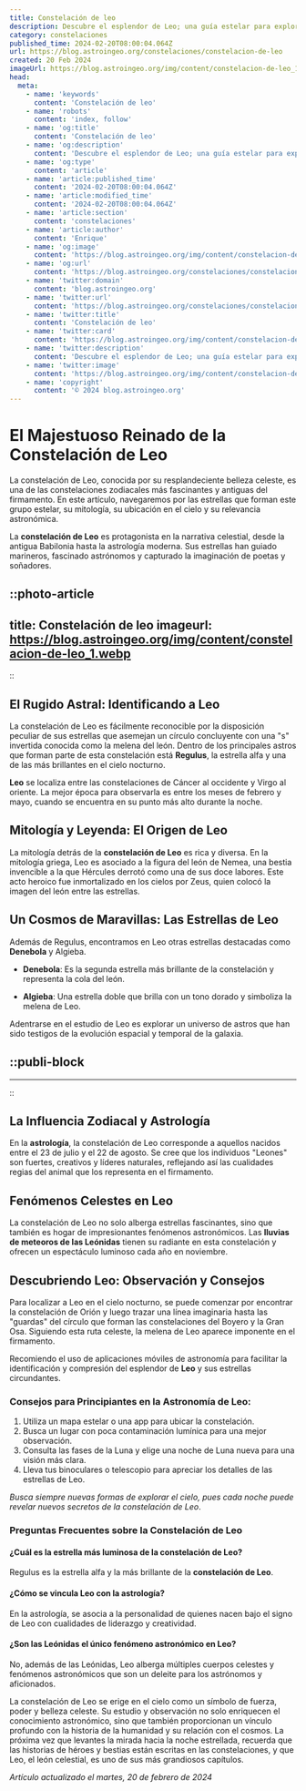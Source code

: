 ```yaml
---
title: Constelación de leo
description: Descubre el esplendor de Leo; una guía estelar para explorar sus estrellas, mitología e impacto astrológico. ¡Observa la majestuosidad del león!
category: constelaciones
published_time: 2024-02-20T08:00:04.064Z
url: https://blog.astroingeo.org/constelaciones/constelacion-de-leo
created: 20 Feb 2024
imageUrl: https://blog.astroingeo.org/img/content/constelacion-de-leo_1.webp
head:
  meta:
    - name: 'keywords'
      content: 'Constelación de leo'
    - name: 'robots'
      content: 'index, follow'
    - name: 'og:title'
      content: 'Constelación de leo'
    - name: 'og:description'
      content: 'Descubre el esplendor de Leo; una guía estelar para explorar sus estrellas, mitología e impacto astrológico. ¡Observa la majestuosidad del león!'
    - name: 'og:type'
      content: 'article'
    - name: 'article:published_time'
      content: '2024-02-20T08:00:04.064Z'
    - name: 'article:modified_time'
      content: '2024-02-20T08:00:04.064Z'
    - name: 'article:section'
      content: 'constelaciones'
    - name: 'article:author'
      content: 'Enrique'
    - name: 'og:image'
      content: 'https://blog.astroingeo.org/img/content/constelacion-de-leo_1.webp'
    - name: 'og:url'
      content: 'https://blog.astroingeo.org/constelaciones/constelacion-de-leo'
    - name: 'twitter:domain'
      content: 'blog.astroingeo.org'
    - name: 'twitter:url'
      content: 'https://blog.astroingeo.org/constelaciones/constelacion-de-leo'
    - name: 'twitter:title'
      content: 'Constelación de leo'
    - name: 'twitter:card'
      content: 'https://blog.astroingeo.org/img/content/constelacion-de-leo_1.webp'
    - name: 'twitter:description'
      content: 'Descubre el esplendor de Leo; una guía estelar para explorar sus estrellas, mitología e impacto astrológico. ¡Observa la majestuosidad del león!'
    - name: 'twitter:image'
      content: 'https://blog.astroingeo.org/img/content/constelacion-de-leo_1.webp'
    - name: 'copyright'
      content: '© 2024 blog.astroingeo.org'
---
```

# El Majestuoso Reinado de la Constelación de Leo

La constelación de Leo, conocida por su resplandeciente belleza celeste, es una de las constelaciones zodiacales más fascinantes y antiguas del firmamento. En este artículo, navegaremos por las estrellas que forman este grupo estelar, su mitología, su ubicación en el cielo y su relevancia astronómica.

La **constelación de Leo** es protagonista en la narrativa celestial, desde la antigua Babilonia hasta la astrología moderna. Sus estrellas han guiado marineros, fascinado astrónomos y capturado la imaginación de poetas y soñadores.


::photo-article
---
title: Constelación de leo
imageurl: https://blog.astroingeo.org/img/content/constelacion-de-leo_1.webp
---
::


## El Rugido Astral: Identificando a Leo

La constelación de Leo es fácilmente reconocible por la disposición peculiar de sus estrellas que asemejan un círculo concluyente con una "s" invertida conocida como la melena del león. Dentro de los principales astros que forman parte de esta constelación está **Regulus**, la estrella alfa y una de las más brillantes en el cielo nocturno.

**Leo** se localiza entre las constelaciones de Cáncer al occidente y Virgo al oriente. La mejor época para observarla es entre los meses de febrero y mayo, cuando se encuentra en su punto más alto durante la noche.

## Mitología y Leyenda: El Origen de Leo

La mitología detrás de la **constelación de Leo** es rica y diversa. En la mitología griega, Leo es asociado a la figura del león de Nemea, una bestia invencible a la que Hércules derrotó como una de sus doce labores. Este acto heroico fue inmortalizado en los cielos por Zeus, quien colocó la imagen del león entre las estrellas.

## Un Cosmos de Maravillas: Las Estrellas de Leo

Además de Regulus, encontramos en Leo otras estrellas destacadas como **Denebola** y Algieba. 

- **Denebola**: Es la segunda estrella más brillante de la constelación y representa la cola del león.
  
- **Algieba**: Una estrella doble que brilla con un tono dorado y simboliza la melena de Leo.

Adentrarse en el estudio de Leo es explorar un universo de astros que han sido testigos de la evolución espacial y temporal de la galaxia.


  ::publi-block
  ---
  ---
  ::
  
  
## La Influencia Zodiacal y Astrología

En la **astrología**, la constelación de Leo corresponde a aquellos nacidos entre el 23 de julio y el 22 de agosto. Se cree que los individuos "Leones" son fuertes, creativos y líderes naturales, reflejando así las cualidades regias del animal que los representa en el firmamento.

## Fenómenos Celestes en Leo

La constelación de Leo no solo alberga estrellas fascinantes, sino que también es hogar de impresionantes fenómenos astronómicos. Las **lluvias de meteoros de las Leónidas** tienen su radiante en esta constelación y ofrecen un espectáculo luminoso cada año en noviembre.

## Descubriendo Leo: Observación y Consejos

Para localizar a Leo en el cielo nocturno, se puede comenzar por encontrar la constelación de Orión y luego trazar una línea imaginaria hasta las "guardas" del círculo que forman las constelaciones del Boyero y la Gran Osa. Siguiendo esta ruta celeste, la melena de Leo aparece imponente en el firmamento.

Recomiendo el uso de aplicaciones móviles de astronomía para facilitar la identificación y compresión del esplendor de **Leo** y sus estrellas circundantes.

### Consejos para Principiantes en la Astronomía de Leo:

1. Utiliza un mapa estelar o una app para ubicar la constelación.
2. Busca un lugar con poca contaminación lumínica para una mejor observación.
3. Consulta las fases de la Luna y elige una noche de Luna nueva para una visión más clara.
4. Lleva tus binoculares o telescopio para apreciar los detalles de las estrellas de Leo.

*Busca siempre nuevas formas de explorar el cielo, pues cada noche puede revelar nuevos secretos de la constelación de Leo*.

### Preguntas Frecuentes sobre la Constelación de Leo

#### ¿Cuál es la estrella más luminosa de la constelación de Leo?
Regulus es la estrella alfa y la más brillante de la **constelación de Leo**.

#### ¿Cómo se vincula Leo con la astrología?
En la astrología, se asocia a la personalidad de quienes nacen bajo el signo de Leo con cualidades de liderazgo y creatividad.

#### ¿Son las Leónidas el único fenómeno astronómico en Leo?
No, además de las Leónidas, Leo alberga múltiples cuerpos celestes y fenómenos astronómicos que son un deleite para los astrónomos y aficionados.

La constelación de Leo se erige en el cielo como un símbolo de fuerza, poder y belleza celeste. Su estudio y observación no solo enriquecen el conocimiento astronómico, sino que también proporcionan un vínculo profundo con la historia de la humanidad y su relación con el cosmos. La próxima vez que levantes la mirada hacia la noche estrellada, recuerda que las historias de héroes y bestias están escritas en las constelaciones, y que Leo, el león celestial, es uno de sus más grandiosos capítulos.

_Artículo actualizado el martes, 20 de febrero de 2024_
